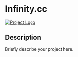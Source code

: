 # Infinity.cc

[![Project Logo](https://cdn.discordapp.com/attachments/1147256148819451936/1180605967067529216/githubrepo.png?ex=657e07fd&is=656b92fd&hm=74c7fdff65e8d13351f945c793486f01d7b0b2a21551cdf9b7f98886bb9c2aeb&)](https://infinity.cc)

## Description

Briefly describe your project here.
